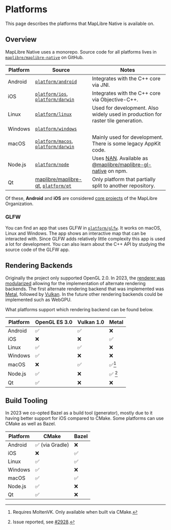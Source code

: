 
# Platforms

This page describes the platforms that MapLibre Native is available on.

## Overview

MapLibre Native uses a monorepo. Source code for all platforms lives in [`maplibre/maplibre-native`](https://github.com/maplibre/maplibre-native) on GitHub.

| Platform | Source | Notes |
|---|---|---|
| Android | [`platform/android`](https://github.com/maplibre/maplibre-native/tree/main/platform/android) | Integrates with the C++ core via JNI. |
| iOS | [`platform/ios`](https://github.com/maplibre/maplibre-native/tree/main/platform/ios), [`platform/darwin`](https://github.com/maplibre/maplibre-native/tree/main/platform/darwin) | Integrates with the C++ core via Objective-C++.  |
| Linux | [`platform/linux`](https://github.com/maplibre/maplibre-native/tree/main/platform/linux) | Used for development. Also widely used in production for raster tile generation. |
| Windows | [`platform/windows`](https://github.com/maplibre/maplibre-native/tree/main/platform/windows) | |
| macOS | [`platform/macos`](https://github.com/maplibre/maplibre-native/tree/main/platform/macos), [`platform/darwin`](https://github.com/maplibre/maplibre-native/tree/main/platform/darwin)  | Mainly used for development. There is some legacy AppKit code. |
| Node.js | [`platform/node`](https://github.com/maplibre/maplibre-native/tree/main/platform/node) | Uses [NAN](https://github.com/nodejs/nan). Available as [@maplibre/maplibre-gl-native](https://www.npmjs.com/package/@maplibre/maplibre-gl-native) on npm. |
| Qt | [maplibre/maplibre-qt](https://github.com/maplibre/maplibre-native/tree/main/platform/qt), [`platform/qt`](https://github.com/maplibre/maplibre-native)  | Only platform that partially split to another repository. |

Of these, **Android** and **iOS** are considered [core projects](https://github.com/maplibre/maplibre/blob/main/PROJECT_TIERS.md) of the MapLibre Organization.
### GLFW

You can find an app that uses GLFW in [`platform/glfw`](https://github.com/maplibre/maplibre-native/tree/main/platform/glfw). It works on macOS, Linux and Windows. The app shows an interactive map that can be interacted with. Since GLFW adds relatively little complexity this app is used a lot for development. You can also learn about the C++ API by studying the source code of the GLFW app.

## Rendering Backends

Originally the project only supported OpenGL 2.0. In 2023, the [renderer was modularized](https://github.com/maplibre/maplibre-native/blob/main/design-proposals/2022-10-27-rendering-modularization.md) allowing for the implementation of alternate rendering backends. The first alternate rendering backend that was implemented was [Metal](https://maplibre.org/news/2024-01-19-metal-support-for-maplibre-native-ios-is-here/), followed by [Vulkan](https://maplibre.org/news/2024-12-12-maplibre-android-vulkan/). In the future other rendering backends could be implemented such as WebGPU.

What platforms support which rendering backend can be found below.

| Platform | OpenGL ES 3.0 | Vulkan 1.0 | Metal |
|---|---|---|---|
| Android | ✅ | ✅ | ❌ |
| iOS | ❌ | ❌ | ✅ |
| Linux | ✅ | ✅ | ❌ |
| Windows | ✅ | ❌ | ❌ |
| macOS | ❌ | ✅ | ✅[^1] |
| Node.js | ✅ | ❌ | ✅ [^2] |
| Qt | ✅ | ❌ | ❌ |

[^1]: Requires MoltenVK. Only available when built via CMake.
[^2]: Issue reported, see [#2928](https://github.com/maplibre/maplibre-native/issues/2928).

## Build Tooling

In 2023 we co-opted Bazel as a build tool (generator), mostly due to it having better support for iOS compared to CMake. Some platforms can use CMake as well as Bazel.

| Platform | CMake | Bazel |
|---|---|---|
| Android | ✅ (via Gradle) | ❌ |
| iOS | ❌ | ✅ |
| Linux | ✅ | ✅ |
| Windows | ✅ | ❌ |
| macOS | ✅ | ✅ |
| Node.js | ✅ | ❌ |
| Qt | ✅ | ❌ |
